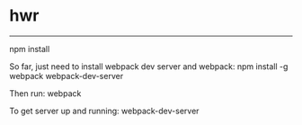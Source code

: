 # hwr
---
npm install

So far, just need to install webpack dev server and webpack:
npm install -g webpack webpack-dev-server

Then run: webpack

To get server up and running: webpack-dev-server